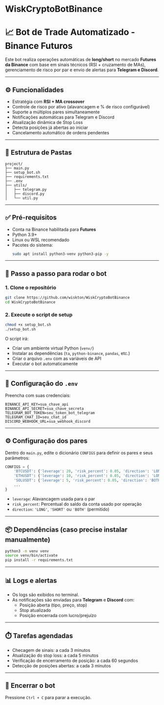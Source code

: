 # WiskCryptoBotBinance

# 📈 Bot de Trade Automatizado - Binance Futuros

Este bot realiza operações automáticas de **long/short** no mercado **Futures da Binance** com base em sinais técnicos (RSI + cruzamento de MAs), gerenciamento de risco por par e envio de alertas para **Telegram e Discord**.

---

## ⚙️ Funcionalidades

- Estratégia com **RSI + MA crossover**
- Controle de risco por ativo (alavancagem e % de risco configurável)
- Suporte a múltiplos pares simultaneamente
- Notificações automáticas para Telegram e Discord
- Atualização dinâmica de Stop Loss
- Detecta posições já abertas ao iniciar
- Cancelamento automático de ordens pendentes

---

## 📁 Estrutura de Pastas

```
project/
├── main.py
├── setup_bot.sh
├── requirements.txt
├── .env
├── utils/
│   ├── telegram.py
│   ├── discord.py
│   └── util.py
```

---

## ✅ Pré-requisitos

- Conta na Binance habilitada para **Futures**
- Python 3.9+
- Linux ou WSL recomendado
- Pacotes do sistema:
  ```bash
  sudo apt install python3-venv python3-pip -y
  ```

---

## 🚀 Passo a passo para rodar o bot

### 1. Clone o repositório

```bash
git clone https://github.com/wiskton/WiskCryptoBotBinance
cd WiskCryptoBotBinance
```

### 2. Execute o script de setup

```bash
chmod +x setup_bot.sh
./setup_bot.sh
```

O script irá:

- Criar um ambiente virtual Python (`venv/`)
- Instalar as dependências (`ta`, `python-binance`, `pandas`, etc.)
- Criar o arquivo `.env` com as variáveis de API
- Executar o bot automaticamente

---

## 🔐 Configuração do `.env`

Preencha com suas credenciais:

```
BINANCE_API_KEY=sua_chave_api
BINANCE_API_SECRET=sua_chave_secreta
TELEGRAM_BOT_TOKEN=seu_token_bot_telegram
TELEGRAM_CHAT_ID=seu_chat_id
DISCORD_WEBHOOK_URL=sua_webhook_discord
```

---

## ⚙️ Configuração dos pares

Dentro do `main.py`, edite o dicionário `CONFIGS` para definir os pares e seus parâmetros:

```python
CONFIGS = {
    'BTCUSDT': {'leverage': 20, 'risk_percent': 0.05, 'direction': 'LONG'},
    'ETHUSDT': {'leverage': 10, 'risk_percent': 0.05, 'direction': 'LONG'},
    'SOLUSDT': {'leverage': 5, 'risk_percent': 0.05, 'direction': 'BOTH'},
    ...
}
```

- `leverage`: Alavancagem usada para o par
- `risk_percent`: Percentual do saldo da conta usado por operação
- `direction`: `'LONG'`, `'SHORT'` ou `'BOTH'` (permitido)

---

## 📦 Dependências (caso precise instalar manualmente)

```bash
python3 -m venv venv
source venv/bin/activate
pip install -r requirements.txt
```

---

## 📊 Logs e alertas

- Os logs são exibidos no terminal.
- As notificações são enviadas para **Telegram** e **Discord** com:
  - Posição aberta (tipo, preço, stop)
  - Stop atualizado
  - Posição encerrada com lucro/prejuízo

---

## ⏱️ Tarefas agendadas

- Checagem de sinais: a cada 3 minutos
- Atualização do stop loss: a cada 5 minutos
- Verificação de encerramento de posição: a cada 60 segundos
- Detecção de posições abertas: a cada 3 minutos

---

## 🛑 Encerrar o bot

Pressione `Ctrl + C` para parar a execução.
